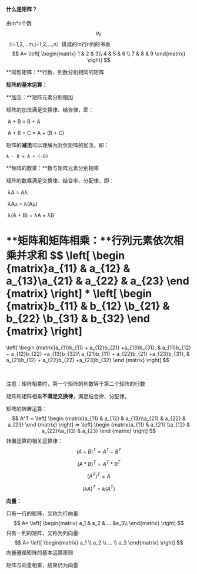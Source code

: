 #### 什么是矩阵？

由m*n个数$$a_{ir}$$ （i=1,2,…m;j=1,2,…,n）排成的m行n列的书表
$$
A=
\left[
\begin{matrix}
1 & 2 & 3\\
4 & 5 & 6 \\
7 & 8 & 9
\end{matrix}
\right]
$$


**同型矩阵：**行数、列数分别相同的矩阵

**矩阵的基本运算：**

**加法：**矩阵元素分别相加

矩阵的加法满足交换律、结合律，即：

​	 A + B = B + A

​	A + B + C = A + (B + C)

矩阵的**减法**可以理解为对负矩阵的加法，即：

 	A - B = A + (-B)

**矩阵的数乘：**数与矩阵元素分别相乘

矩阵的数乘满足交换律、结合率、分配律，即：

​	λA  = Aλ

​	λAμ = λ(Aμ)

​	λ(A + B) = λA + λB

**矩阵和矩阵相乘：**行列元素依次相乘并求和
$$
\left[
\begin
{matrix}a_{11} & a_{12} & a_{13}\\a_{21} & a_{22} & a_{23} 
\end
{matrix}
\right]
*
\left[
\begin
{matrix}b_{11} & b_{12} \\b_{21} & b_{22} \\b_{31} & b_{32}
\end
{matrix}
\right]
=
\left[
\begin
{matrix}a_{11}b_{11} + a_{12}b_{21} +a_{13}b_{31}, & a_{11}b_{12} + a_{12}b_{22} +a_{13}b_{32}\\ a_{21}b_{11} + a_{22}b_{21} +a_{23}b_{31}, & a_{21}b_{12} + a_{22}b_{22} +a_{23}b_{32}
\end
{matrix}
\right]
$$


​				

注意：矩阵相乘时，第一个矩阵的列数等于第二个矩阵的行数

矩阵和矩阵相乘**不满足交换律**，满足结合律、分配律。

矩阵的转置运算：
$$
A^T = 
\left[
\begin
{matrix}a_{11} & a_{12} & a_{13}\\a_{21} & a_{22} & a_{23} 
\end
{matrix}
\right]
=>
\left[
\begin
{matrix}a_{11} & a_{21} \\a_{12} & a_{22}\\a_{13} & a_{23}
\end
{matrix}
\right]
$$
转置运算的相关运算律：
$$
(A + B)^T  = A^T + B^T
$$

$$
(A * B)^T  = A^T * B^T
$$

$$
(A^T)^T  = A
$$

$$
(kA)^T  = k(A^T)
$$

**向量：**

只有一行的矩阵，又称为行向量:
$$
A=
\left[
\begin{matrix}
a_1 & a_2 & ... &a_3\\
\end{matrix}
\right]
$$
只有一列的矩阵，又称为列向量:
$$
A=
\left[
\begin{matrix}
a_1 \\
a_2 \\
... \\
a_3 
\end{matrix}
\right]
$$
向量遵循矩阵的基本运算原则

矩阵与向量相乘，结果仍为向量

